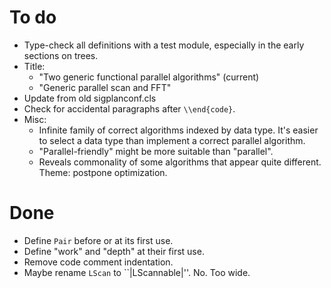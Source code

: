 # To do

*   Type-check all definitions with a test module, especially in the early sections on trees.
*   Title:
    *   "Two generic functional parallel algorithms" (current)
    *   "Generic parallel scan and FFT"
*   Update from old sigplanconf.cls
*   Check for accidental paragraphs after `\\end{code}`.
*   Misc:
    *   Infinite family of correct algorithms indexed by data type.
        It's easier to select a data type than implement a correct parallel algorithm.
    *   "Parallel-friendly" might be more suitable than "parallel".
    *   Reveals commonality of some algorithms that appear quite different.
        Theme: postpone optimization.

# Done

*   Define `Pair` before or at its first use.
*   Define "work" and "depth" at their first use.
*   Remove code comment indentation.
*   Maybe rename `LScan` to ``|LScannable|''.
    No. Too wide.
